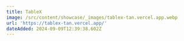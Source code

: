 ```yaml
---
title: TableX
image: /src/content/showcase/_images/tablex-tan.vercel.app.webp
url: 'https://tablex-tan.vercel.app/'
dateAdded: 2024-09-09T12:39:38.602Z
---
```


